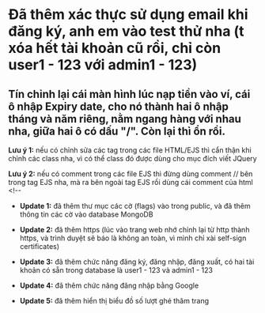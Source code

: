# Đã thêm xác thực sử dụng email khi đăng ký, anh em vào test thử nha (t xóa hết tài khoản cũ rồi, chỉ còn user1 - 123 với admin1 - 123)

## Tín chỉnh lại cái màn hình lúc nạp tiền vào ví, cái ô nhập Expiry date, cho nó thành hai ô nhập tháng và năm riêng, nằm ngang hàng với nhau nha, giữa hai ô có dấu "/". Còn lại thì ổn rồi.

**Lưu ý 1:** nếu có chỉnh sửa các tag trong các file HTML/EJS thì cẩn thận khi chỉnh các class nha, vì có thể class đó được dùng cho mục đích viết JQuery

**Lưu ý 2:** nếu có comment trong các file EJS thì đừng dùng comment // bên trong tag EJS nha, mà ra bên ngoài tag EJS rồi dùng cái comment của html <!--

- **Update 1:** đã thêm thư mục các cờ (flags) vào trong public, và đã thêm thông tin các cờ vào database MongoDB

- **Update 2:** đã thêm https (lúc vào trang web nhớ chỉnh lại từ http thành https, và trình duyệt sẽ báo là không an toàn, vì mình chỉ xài self-sign certificates)

- **Update 3:** đã thêm chức năng đăng ký, đăng nhập, đăng xuất, có hai tài khoản có sẵn trong database là user1 - 123 và admin1 - 123

- **Update 4:** đã thêm chức năng đăng nhập bằng Google

- **Update 5:** đã thêm hiển thị biểu đồ số lượt ghé thăm trang
